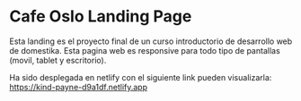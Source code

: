 # Cafe Oslo Landing Page

Esta landing es el proyecto final de un curso introductorio de desarrollo web de domestika.
Esta pagina web es responsive para todo tipo de pantallas (movil, tablet y escritorio).

Ha sido desplegada en netlify con el siguiente link pueden visualizarla: https://kind-payne-d9a1df.netlify.app
